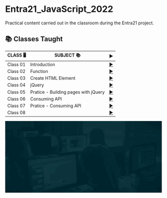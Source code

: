 # Entra21_JavaScript_2022

Practical content carried out in the classroom during the Entra21 project.

## 📚&nbsp;Classes Taught

| CLASS 🖥️ | SUBJECT 📚| <div align="center">▶️</div> |
|---------|---------|---------|
|Class 01| Introduction |[<div align="center">▶️</div>](./class_01/)|
|Class 02| Function |[<div align="center">▶️</div>](./class_02/)|
|Class 03| Create HTML Element |[<div align="center">▶️</div>](./class_03/)|
|Class 04| jQuery |[<div align="center">▶️</div>](./class_04/)|
|Class 05| Pratice - Building pages with jQuery |[<div align="center">▶️</div>](./class_05/crud.html)|
|Class 06| Consuming API |[<div align="center">▶️</div>](./class_06/)|
|Class 07| Pratice - Consuming API |[<div align="center">▶️</div>](./class_07/)|
|Class 08|  |[<div align="center">▶️</div>](./class_08)|

  ![Gif Entra21](./gif/entra21.gif)